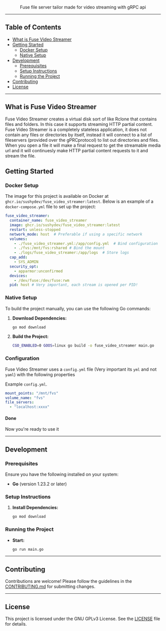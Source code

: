 <div align="center">
  <p>Fuse file server tailor made for video streaming with gRPC api</p>
</div>

---

## Table of Contents

- [What is Fuse Video Streamer](#what-is-fuse-video-streamer)
- [Getting Started](#getting-started)
  - [Docker Setup](#docker-setup)
  - [Native Setup](#native-setup)
- [Development](#development)
  - [Prerequisites](#prerequisites)
  - [Setup Instructions](#setup-instructions)
  - [Running the Project](#running-the-project)
- [Contributing](#contributing)
- [License](#license)

---

## What is Fuse Video Streamer

Fuse Video Streamer creates a virtual disk sort of like Rclone that contains files and folders. In this case it supports streaming HTTP partial content. Fuse Video Streamer is a completely stateless application, it does not contain any files or directories by itself, instead it will connect to a list of fileservers (provided over the gPRCprotocol) to list out directories and files. When you open a file it will make a final request to get the streamable media url and it will continuesly make HTTP partial content requests to it and stream the file.

## Getting Started

### Docker Setup

The image for this project is available on Docker at `ghcr.io/sushydev/fuse_video_streamer:latest`. Below is an example of a `docker-compose.yml` file to set up the project:

```yaml
fuse_video_streamer:
  container_name: fuse_video_streamer
  image: ghcr.io/sushydev/fuse_video_streamer:latest
  restart: unless-stopped
  network_mode: host  # Preferable if using a specific network
  volumes:
    - ./fuse_video_streamer.yml:/app/config.yml  # Bind configuration
    - ./fvs:/mnt/fvs:rshared # Bind the mount
    - ./logs/fuse_video_streamer:/app/logs  # Store logs
  cap_add:
    - SYS_ADMIN
  security_opt:
    - apparmor:unconfirmed
  devices:
    - /dev/fuse:/dev/fuse:rwm
  pid: host # Very important, each stream is opened per PID!
```

### Native Setup

To build the project manually, you can use the following Go commands:

1. **Download Dependencies:**
    ```sh
    go mod download
    ```

2. **Build the Project:**
    ```sh
    CGO_ENABLED=0 GOOS=linux go build -o fuse_video_streamer main.go
    ```

### Configuration

Fuse Video Streamer uses a `config.yml` file (Very important its `yml` and not `yaml`) with the following properties

Example `config.yml`.
```yaml
mount_points: "/mnt/fvs"
volume_name: "fvs"
file_servers:
  - "localhost:xxxx"
```

#### Done
Now you're ready to use it
    
---

## Development

### Prerequisites

Ensure you have the following installed on your system:

- **Go** (version 1.23.2 or later)

### Setup Instructions

1. **Install Dependencies:**
    ```sh
    go mod download
    ```

### Running the Project

- **Start:**
    ```sh
    go run main.go
    ```

---

## Contributing

Contributions are welcome! Please follow the guidelines in the [CONTRIBUTING.md](CONTRIBUTING.md) for submitting changes.

---

## License

This project is licensed under the GNU GPLv3 License. See the [LICENSE](LICENSE) file for details.
